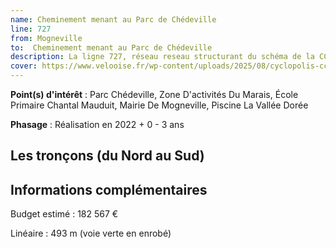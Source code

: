 ```yaml
---
name: Cheminement menant au Parc de Chédeville
line: 727
from: Mogneville
to:  Cheminement menant au Parc de Chédeville 
description: La ligne 727, réseau reseau structurant du schéma de la CCLVD concerne Mogneville - Cheminement menant au Parc de Chédeville (127,133)
cover: https://www.velooise.fr/wp-content/uploads/2025/08/cyclopolis-cclvd-127.jpg
---
```


**Point(s) d'intérêt** : Parc Chédeville, Zone D'activités Du Marais, École Primaire Chantal Mauduit, Mairie De Mogneville, Piscine La Vallée Dorée

**Phasage** : Réalisation en 2022 + 0 - 3 ans

## Les tronçons (du Nord au Sud)

## Informations complémentaires

Budget estimé :  182 567 € 

Linéaire : 493 m (voie verte en enrobé)

